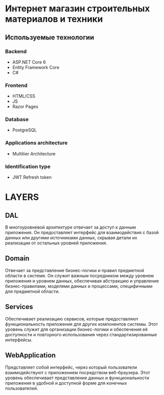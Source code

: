 # Интернет магазин строительных материалов и техники
## Используемые технологии

### Backend
- ASP.NET Core 6
- Entity Framework Core
- C#

### Frontend
- HTML/CSS
- JS
- Razor Pages

### Database
- PostgreSQL

### Applications architecture
- Multitier Architecture

### Identification type
- JWT Refresh token

# LAYERS
## DAL
В многоуровневой архитектуре отвечает за доступ к данным приложения. Он предоставляет интерфейс для взаимодействия с базой данных или другими источниками данных, скрывая детали их реализации от остальных уровней приложения.

## Domain
Отвечает за представление бизнес-логики и правил предметной области в системе. Он служит важным посредником между уровнем приложения и уровнем данных, обеспечивая абстракцию и управление бизнес-правилами, моделями данных и процессами, специфичными для предметной области.

## Services
Обеспечивает реализацию сервисов, которые предоставляют функциональность приложения для других компонентов системы. Этот уровень служит для организации бизнес-логики и обеспечения её доступности и повторного использования через стандартизированные интерфейсы.

## WebApplication
Представляет собой интерфейс, через который пользователи взаимодействуют с приложением посредством веб-браузера. Этот уровень обеспечивает представление данных и функциональности приложения в удобной и доступной форме для конечных пользователей.
